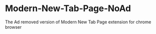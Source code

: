 # Modern-New-Tab-Page-NoAd
The Ad removed version of Modern New Tab Page extension for chrome browser
